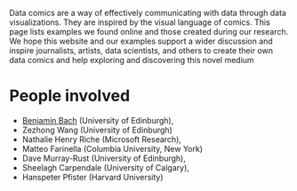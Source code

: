 Data comics are a way of effectively communicating with data through data visualizations. They are inspired by the visual language of comics. This page lists examples we found online and those created during our research. We hope this website and our examples support a wider discussion and inspire journalists, artists, data scientists, and others to create their own data comics and help exploring and discovering this novel medium


# People involved

* [Benjamin Bach](http://benjbach.me) (University of Edinburgh),
* Zezhong Wang (University of Edinburgh)
* Nathalie Henry Riche (Microsoft Research),
* Matteo Farinella (Columbia University, New York)
* Dave Murray-Rust (University of Edinburgh),
* Sheelagh Carpendale (University of Calgary),
* Hanspeter Pfister (Harvard University)
